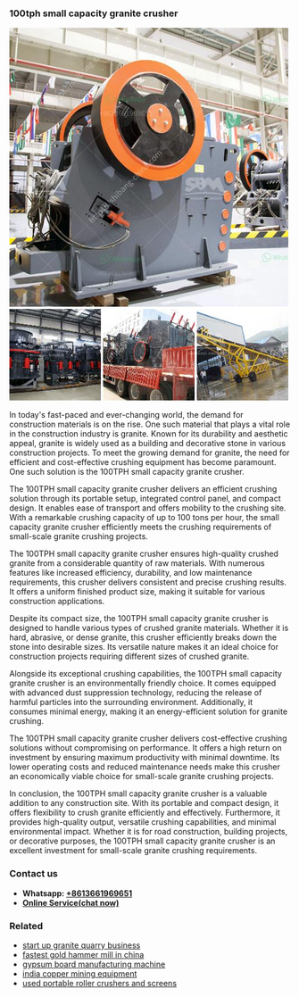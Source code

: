 <h3>100tph small capacity granite crusher</h3><img src='1704951387.jpg' alt=''><p>In today's fast-paced and ever-changing world, the demand for construction materials is on the rise. One such material that plays a vital role in the construction industry is granite. Known for its durability and aesthetic appeal, granite is widely used as a building and decorative stone in various construction projects. To meet the growing demand for granite, the need for efficient and cost-effective crushing equipment has become paramount. One such solution is the 100TPH small capacity granite crusher.</p><p>The 100TPH small capacity granite crusher delivers an efficient crushing solution through its portable setup, integrated control panel, and compact design. It enables ease of transport and offers mobility to the crushing site. With a remarkable crushing capacity of up to 100 tons per hour, the small capacity granite crusher efficiently meets the crushing requirements of small-scale granite crushing projects.</p><p>The 100TPH small capacity granite crusher ensures high-quality crushed granite from a considerable quantity of raw materials. With numerous features like increased efficiency, durability, and low maintenance requirements, this crusher delivers consistent and precise crushing results. It offers a uniform finished product size, making it suitable for various construction applications.</p><p>Despite its compact size, the 100TPH small capacity granite crusher is designed to handle various types of crushed granite materials. Whether it is hard, abrasive, or dense granite, this crusher efficiently breaks down the stone into desirable sizes. Its versatile nature makes it an ideal choice for construction projects requiring different sizes of crushed granite.</p><p>Alongside its exceptional crushing capabilities, the 100TPH small capacity granite crusher is an environmentally friendly choice. It comes equipped with advanced dust suppression technology, reducing the release of harmful particles into the surrounding environment. Additionally, it consumes minimal energy, making it an energy-efficient solution for granite crushing.</p><p>The 100TPH small capacity granite crusher delivers cost-effective crushing solutions without compromising on performance. It offers a high return on investment by ensuring maximum productivity with minimal downtime. Its lower operating costs and reduced maintenance needs make this crusher an economically viable choice for small-scale granite crushing projects.</p><p>In conclusion, the 100TPH small capacity granite crusher is a valuable addition to any construction site. With its portable and compact design, it offers flexibility to crush granite efficiently and effectively. Furthermore, it provides high-quality output, versatile crushing capabilities, and minimal environmental impact. Whether it is for road construction, building projects, or decorative purposes, the 100TPH small capacity granite crusher is an excellent investment for small-scale granite crushing requirements.</p><h3>Contact us</h3><ul><li><strong>Whatsapp:&nbsp;<a href="https://wa.me/8613661969651">+8613661969651</a></strong></li><li><a href="https://swt.shibang-china.com/?git&amp;zhl&amp;100tph small capacity granite crusher"><strong>Online Service(chat now)</strong></a></li></ul><h3>Related</h3><ul><li><a href='start up granite quarry business.md'>start up granite quarry business</a></li><li><a href='fastest gold hammer mill in china.md'>fastest gold hammer mill in china</a></li><li><a href='gypsum board manufacturing machine.md'>gypsum board manufacturing machine</a></li><li><a href='india copper mining equipment.md'>india copper mining equipment</a></li><li><a href='used portable roller crushers and screens.md'>used portable roller crushers and screens</a></li></ul>